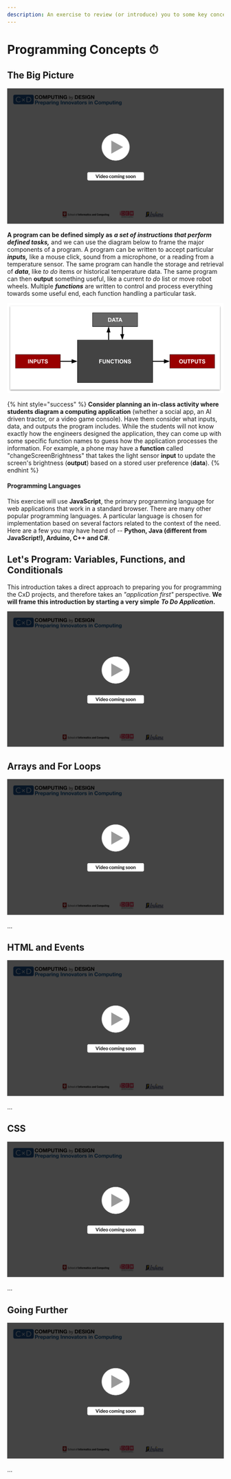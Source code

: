 ```yaml
---
description: An exercise to review (or introduce) you to some key concepts in computing.
---
```


# Programming Concepts ⏱

## **The Big Picture**

![](../../.gitbook/assets/vidcoming.png)

**A program can be defined simply as** _**a set of instructions that perform defined tasks,**_ and we can use the  diagram below to frame the major components of a program. A program can be written to accept particular _**inputs,**_ like a mouse click, sound from a microphone, or a reading from a temperature sensor. The same program can handle the storage and retrieval of _**data**_, like _to do_ items or historical temperature data. The same program can then **output** something useful, like a current _to do_ list or move robot wheels. Multiple _**functions**_ are written to control and process everything towards some useful end, each function handling a particular task.

![](../../.gitbook/assets/programmingframework.png)

{% hint style="success" %}
**Consider planning an in-class activity where students diagram a computing application** \(whether a social app, an AI driven tractor, or a video game console\). Have them consider what inputs, data, and outputs the program includes. While the students will not know exactly how the engineers designed the application, they can come up with some specific function names to guess how the application processes the information. For example, a phone may have a **function** called "changeScreenBrightness" that takes the light sensor **input** to update the screen's brightness \(**output**\) based on a stored user preference \(**data**\).
{% endhint %}

#### Programming Languages

This exercise will use **JavaScript**, the primary programming language for web applications that work in a standard browser. There are many other popular programming languages. A particular language is chosen for implementation based on several factors related to the context of the need. Here are a few you may have heard of -- **Python, Java \(different from JavaScript!\), Arduino, C++ and C\#**. 

## Let's Program: Variables, Functions, and Conditionals

This introduction takes a direct approach to preparing you for programming the CxD projects, and therefore takes an _"application first"_ perspective. **We will frame this introduction by starting a very simple** _**To Do Application**_**.** 

![](../../.gitbook/assets/vidcoming.png)



## Arrays and For Loops

![](../../.gitbook/assets/vidcoming.png)

...

## HTML and Events

![](../../.gitbook/assets/vidcoming.png)

...

## CSS

![](../../.gitbook/assets/vidcoming.png)

...

## Going Further

![](../../.gitbook/assets/vidcoming.png)

...

